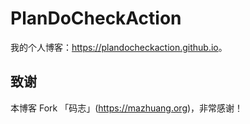 # PlanDoCheckAction

我的个人博客：<https://plandocheckaction.github.io>。

## 致谢

本博客 Fork 「码志」(https://mazhuang.org)，非常感谢！

